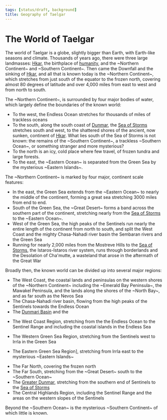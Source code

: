 ```yaml
---
tags: [status/draft, background]
title: Geography of Taelgar
---
```



# The World of Taelgar

The world of Taelgar is a globe, slightly bigger than Earth, with Earth-like seasons and climate. Thousands of years ago, there were three large landmasses: [Hkar](<../history/pre-downfall/hkar.md>), the birthplace of [humanity](<../species/humans/humans.md>), and the ~Northern Continent~ and ~Southern Continent~. Then came the Downfall and the sinking of [Hkar](<../history/pre-downfall/hkar.md>), and all that is known today is the ~Northern Continent~, which stretches from just south of the equator to the frozen north, covering almost 80 degrees of latitude and over 4,000 miles from east to west and from north to south. 

The ~Northern Continent~, is surrounded by four major bodies of water, which largely define the boundaries of the known world:
* To the west, the Endless Ocean stretches for thousands of miles of trackless oceans
* To the south, along the south coast of [Dunmar](<greater-dunmar/realms/dunmar/dunmar.md>), the [Sea of Storms](<greater-dunmar/sea-of-storms.md>) stretches south and west, to the shattered shores of the ancient, now sunken, continent of [Hkar](<../history/pre-downfall/hkar.md>). What lies south of the Sea of Storms is not known: the remains of the ~Southern Continent~, a trackless ~Southern Ocean~, or something stranger and more mysterious? 
* To the north is an icy, cold place where few travel, of frozen tundra and large forests. 
* To the east, the ~Eastern Ocean~ is separated from the Green Sea by the mysterious ~Eastern Islands~. 

The ~Northern Continent~ is marked by four major, continent scale features:
* In the east, the Green Sea extends from the ~Eastern Ocean~ to nearly the middle of the continent, forming a great sea stretching 3000 miles from end to end. 
* South of the Green Sea, the ~Great Desert~ forms a band across the southern part of the continent, stretching nearly from the [Sea of Storms](<greater-dunmar/sea-of-storms.md>) to the ~Eastern Ocean~. 
* West of the Green Sea, the high peaks of the Sentinels run nearly the entire length of the continent from north to south, and split the West Coast and the mighty Chasa-Nahadi river basin the Sembaran rivers and the  Green Sea
* Running for nearly 2,000 miles from the Mostreve Hills to the [Sea of Storms](<greater-dunmar/sea-of-storms.md>), the Istaros-Istaros river system, runs through borderlands and the Desolation of Cha'mutte, a wasteland that arose in the aftermath of the Great War

Broadly then, the known world can be divided up into several major regions:

* The West Coast, the coastal lands and peninsulas on the western shores of the ~Northern Continent~ including the ~Emerald Bay Peninsula~, the Mawakel Peninsula, and the lands along the shores of the ~North Bay~, and as far south as the Nevos Sea
* The Chasa-Nahadi river basin, flowing from the high peaks of the Sentinels towards the Endless Ocean
* The [Dunmari Basin](<greater-dunmar/dunmari-basin/dunmari-basin.md>) and the 

- The West Coast Region, stretching from the the Endless Ocean to the Sentinel Range and including the coastal islands in the Endless Sea

- The Western Green Sea Region, stretching from the Sentinels west to Irrla in the Green Sea
- The Eastern Green Sea Region], stretching from Irrla east to the mysterious ~Eastern Islands~
* The Far North, covering the frozen north 
* The Far South, stretching from the ~Great Desert~ south to the ~Southern Ocean~
* The [Greater Dunmar](<greater-dunmar/greater-dunmar.md>), stretching from the southern end of Sentinels to the [Sea of Storms](<greater-dunmar/sea-of-storms.md>)
* The Central Highlands Region, including the Sentinel Range and the areas on the western slopes of the Sentinels 

Beyond the ~Southern Ocean~ is the mysterious ~Southern Continent~ of which little is known. 